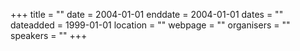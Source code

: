 +++
title = ""
date = 2004-01-01
enddate = 2004-01-01
dates = ""
dateadded = 1999-01-01
location = ""
webpage = ""
organisers = ""
speakers = ""
+++
